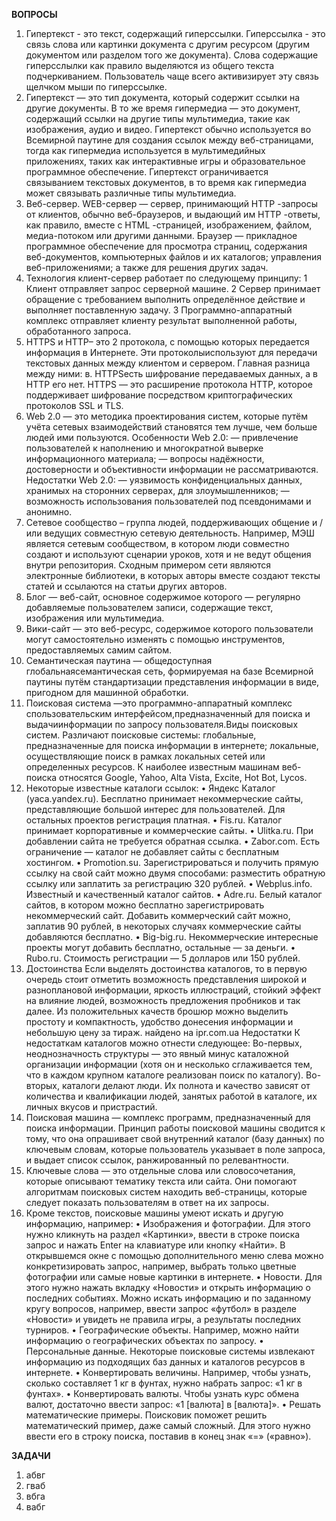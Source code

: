**ВОПРОСЫ**

1) Гипертекст - это текст, содержащий гиперссылки. Гиперссылка - это связь слова или картинки документа с другим ресурсом (другим документом или разделом того же документа). Слова содержащие гиперсслылки как правило выделяются из общего текста подчеркиванием. Пользователь чаще всего активизирует эту связь щелчком мыши по гиперссылке.
2) Гипертекст — это тип документа, который содержит ссылки на другие документы. В то же время гипермедиа — это документ, содержащий ссылки на другие типы мультимедиа, такие как изображения, аудио и видео.
Гипертекст обычно используется во Всемирной паутине для создания ссылок между веб-страницами, тогда как гипермедиа используется в мультимедийных приложениях, таких как интерактивные игры и образовательное программное обеспечение.
Гипертекст ограничивается связыванием текстовых документов, в то время как гипермедиа может связывать различные типы мультимедиа.
3) Веб-сервер. WEB-сервер — сервер, принимающий HTTP -запросы от клиентов, обычно веб-браузеров, и выдающий им HTTP -ответы, как правило, вместе с HTML -страницей, изображением, файлом, медиа-потоком или другими данными. Браузер — прикладное программное обеспечение для просмотра страниц, содержания веб-документов, компьютерных файлов и их каталогов; управления веб-приложениями; а также для решения других задач. 
4) Технология клиент-сервер работает по следующему принципу:
 1 Клиент отправляет запрос серверной машине.
 2 Сервер принимает обращение с требованием выполнить определённое действие и выполняет поставленную задачу.
 3 Программно-аппаратный комплекс отправляет клиенту результат выполненной работы, обработанного запроса.
5) HTTPS и HTTP– это 2 протокола, с помощью которых передается информация в Интернете. Эти протоколыиспользуют для передачи текстовых данных между клиентом и сервером. Главная разница между ними: в. HTTPSесть шифрование передаваемых данных, а в HTTP его нет. HTTPS — это расширение протокола HTTP, которое поддерживает шифрование посредством криптографических протоколов SSL и TLS.
6) Web 2.0 — это методика проектирования систем, которые путём учёта сетевых взаимодействий становятся тем лучше, чем больше людей ими пользуются.
Особенности Web 2.0:
— привлечение пользователей к наполнению и многократной выверке информационного материала;
— вопросы надёжности, достоверности и объективности информации не рассматриваются.
Недостатки Web 2.0:
— уязвимость конфиденциальных данных, хранимых на сторонних серверах, для злоумышленников;
— возможность использования пользователей под псевдонимами и анонимно.
7) Сетевое сообщество – группа людей, поддерживающих общение и / или ведущих совместную сетевую деятельность. Например, МЭШ является сетевым сообществом, в котором люди совместно создают и используют сценарии уроков, хотя и не ведут общения внутри репозитория. Сходным примером сети являются электронные библиотеки, в которых авторы вместе создают тексты статей и ссылаются на статьи других авторов.
8) Блог — веб-сайт, основное содержимое которого — регулярно добавляемые пользователем записи, содержащие текст, изображения или мультимедиа.
9) Вики-сайт — это веб-ресурс, содержимое которого пользователи могут самостоятельно изменять с помощью инструментов, предоставляемых самим сайтом.
10) Семантическая паутина — общедоступная глобальнаясемантическая сеть, формируемая на базе Всемирной паутины путём стандартизации представления информации в виде, пригодном для машинной обработки.
11) Поисковая система —это программно-аппаратный комплекс спользовательским интерфейсом,предназначенный для поиска и выдачиинформации по запросу пользователя.Виды поисковых систем. Различают поисковые системы: глобальные, предназначенные для поиска информации в интернете; локальные, осуществляющие поиск в рамках локальных сетей или определенных ресурсов. К наиболее известным машинам веб-поиска относятся Google, Yahoo, Alta Vista, Excite, Hot Bot, Lycos.
12) Некоторые известные каталоги ссылок:
 • Яндекс Каталог (yaca.yandex.ru). Бесплатно принимает некоммерческие сайты, представляющие большой интерес для пользователей.
 Для остальных проектов регистрация платная. 
 • Fis.ru. Каталог принимает корпоративные и коммерческие сайты. 
 • Ulitka.ru. При добавлении сайта не требуется обратная ссылка. 
 • Zabor.com. Есть ограничение — каталог не добавляет сайты с бесплатным хостингом. 
 • Promotion.su. Зарегистрироваться и получить прямую ссылку на свой сайт можно двумя способами: разместить обратную ссылку или заплатить за регистрацию 320 рублей. 
 • Webplus.info. Известный и качественный каталог сайтов. 
 • Adre.ru. Белый каталог сайтов, в котором можно бесплатно зарегистрировать некоммерческий сайт. Добавить коммерческий сайт можно, заплатив 90 рублей, в некоторых случаях коммерческие сайты добавляются бесплатно. 
 • Big-big.ru. Некоммерческие интересные проекты могут добавить бесплатно, остальные — за деньги. 
 • Rubo.ru.  Стоимость регистрации — 5 долларов или 150 рублей. 
13) Достоинства
Если выделять достоинства каталогов, то в первую очередь стоит отметить возможность представления широкой и разноплановой информации, яркость иллюстраций, стойкий эффект на влияние людей, возможность предложения пробников и так далее. Из положительных качеств брошюр можно выделить простоту и компактность, удобство донесения информации и небольшую цену за тираж.
найдено на ipr.com.ua
Недостатки
К недостаткам каталогов можно отнести следующее: Во-первых, неоднозначность структуры — это явный минус каталожной организации информации (хотя он и несколько сглаживается тем, что в каждом крупном каталоге реализован поиск по каталогу). Во-вторых, каталоги делают люди. Их полнота и качество зависят от количества и квалификации людей, занятых работой в каталоге, их личных вкусов и пристрастий.
14) Поисковая машина — комплекс программ, предназначенный для поиска информации. Принцип работы поисковой машины сводится к тому, что она опрашивает свой внутренний каталог (базу данных) по ключевым словам, которые пользователь указывает в поле запроса, и выдает список ссылок, ранжированный по релевантности.
15) Ключевые слова — это отдельные слова или словосочетания, которые описывают тематику текста или сайта. Они помогают алгоритмам поисковых систем находить веб-страницы, которые следует показать пользователям в ответ на их запросы.
16) Кроме текстов, поисковые машины умеют искать и другую информацию, например:
 • Изображения и фотографии. Для этого нужно кликнуть на раздел «Картинки», ввести в строке поиска запрос и нажать Enter на клавиатуре или кнопку «Найти». В открывшемся окне с помощью дополнительного меню слева можно конкретизировать запрос, например, выбрать только цветные фотографии или самые новые картинки в интернете. 
 • Новости. Для этого нужно нажать вкладку «Новости» и открыть информацию о последних событиях. Можно искать информацию и по заданному кругу вопросов, например, ввести запрос «футбол» в разделе «Новости» и увидеть не правила игры, а результаты последних турниров. 
 • Географические объекты. Например, можно найти информацию о географических объектах по запросу. 
 • Персональные данные. Некоторые поисковые системы извлекают информацию из подходящих баз данных и каталогов ресурсов в интернете. 
 • Конвертировать величины. Например, чтобы узнать, сколько составляет 1 кг в фунтах, нужно набрать запрос: «1 кг в фунтах». 
 • Конвертировать валюты. Чтобы узнать курс обмена валют, достаточно ввести запрос: «1 [валюта] в [валюта]». 
 • Решать математические примеры. Поисковик поможет решить математический пример, даже самый сложный. Для этого нужно ввести его в строку поиска, поставив в конец знак «=» («равно»). 

**ЗАДАЧИ**

1) абвг
2) гваб 
3) вбга 
4) вабг